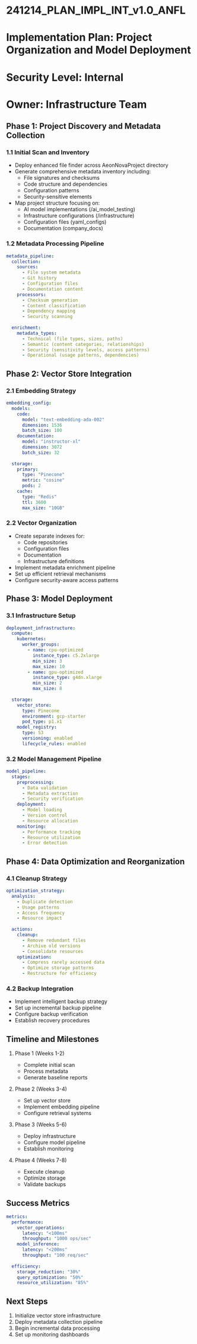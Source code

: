 # 241214_PLAN_IMPL_INT_v1.0_ANFL
# Implementation Plan: Project Organization and Model Deployment
# Security Level: Internal
# Owner: Infrastructure Team

## Phase 1: Project Discovery and Metadata Collection

### 1.1 Initial Scan and Inventory
- Deploy enhanced file finder across AeonNovaProject directory
- Generate comprehensive metadata inventory including:
  - File signatures and checksums
  - Code structure and dependencies
  - Configuration patterns
  - Security-sensitive elements
- Map project structure focusing on:
  - AI model implementations (/ai_model_testing)
  - Infrastructure configurations (/infrastructure)
  - Configuration files (yaml_configs)
  - Documentation (company_docs)

### 1.2 Metadata Processing Pipeline
```yaml
metadata_pipeline:
  collection:
    sources:
      - File system metadata
      - Git history
      - Configuration files
      - Documentation content
    processors:
      - Checksum generation
      - Content classification 
      - Dependency mapping
      - Security scanning
  
  enrichment:
    metadata_types:
      - Technical (file types, sizes, paths)
      - Semantic (content categories, relationships)
      - Security (sensitivity levels, access patterns)
      - Operational (usage patterns, dependencies)
```

## Phase 2: Vector Store Integration

### 2.1 Embedding Strategy
```yaml
embedding_config:
  models:
    code:
      model: "text-embedding-ada-002"
      dimension: 1536
      batch_size: 100
    documentation:
      model: "instructor-xl"
      dimension: 3072
      batch_size: 32
  
  storage:
    primary:
      type: "Pinecone"
      metric: "cosine"
      pods: 2
    cache:
      type: "Redis"
      ttl: 3600
      max_size: "10GB"
```

### 2.2 Vector Organization
- Create separate indexes for:
  - Code repositories
  - Configuration files
  - Documentation
  - Infrastructure definitions
- Implement metadata enrichment pipeline
- Set up efficient retrieval mechanisms
- Configure security-aware access patterns

## Phase 3: Model Deployment

### 3.1 Infrastructure Setup
```yaml
deployment_infrastructure:
  compute:
    kubernetes:
      worker_groups:
        - name: cpu-optimized
          instance_type: c5.2xlarge
          min_size: 3
          max_size: 10
        - name: gpu-optimized
          instance_type: g4dn.xlarge
          min_size: 2
          max_size: 8
  
  storage:
    vector_store:
      type: Pinecone
      environment: gcp-starter
      pod_type: p1.x1
    model_registry:
      type: S3
      versioning: enabled
      lifecycle_rules: enabled
```

### 3.2 Model Management Pipeline
```yaml
model_pipeline:
  stages:
    preprocessing:
      - Data validation
      - Metadata extraction
      - Security verification
    deployment:
      - Model loading
      - Version control
      - Resource allocation
    monitoring:
      - Performance tracking
      - Resource utilization
      - Error detection
```

## Phase 4: Data Optimization and Reorganization

### 4.1 Cleanup Strategy
```yaml
optimization_strategy:
  analysis:
    - Duplicate detection
    - Usage patterns
    - Access frequency
    - Resource impact
  
  actions:
    cleanup:
      - Remove redundant files
      - Archive old versions
      - Consolidate resources
    optimization:
      - Compress rarely accessed data
      - Optimize storage patterns
      - Restructure for efficiency
```

### 4.2 Backup Integration
- Implement intelligent backup strategy
- Set up incremental backup pipeline
- Configure backup verification
- Establish recovery procedures

## Timeline and Milestones

1. Phase 1 (Weeks 1-2)
   - Complete initial scan
   - Process metadata
   - Generate baseline reports

2. Phase 2 (Weeks 3-4)
   - Set up vector store
   - Implement embedding pipeline
   - Configure retrieval systems

3. Phase 3 (Weeks 5-6)
   - Deploy infrastructure
   - Configure model pipeline
   - Establish monitoring

4. Phase 4 (Weeks 7-8)
   - Execute cleanup
   - Optimize storage
   - Validate backups

## Success Metrics

```yaml
metrics:
  performance:
    vector_operations:
      latency: "<100ms"
      throughput: "1000 ops/sec"
    model_inference:
      latency: "<200ms"
      throughput: "100 req/sec"
  
  efficiency:
    storage_reduction: "30%"
    query_optimization: "50%"
    resource_utilization: "85%"
```

## Next Steps

1. Initialize vector store infrastructure
2. Deploy metadata collection pipeline
3. Begin incremental data processing
4. Set up monitoring dashboards
